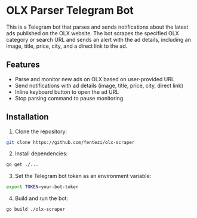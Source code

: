 # OLX Parser Telegram Bot

This is a Telegram bot that parses and sends notifications about the latest ads published on the OLX website. The bot scrapes the specified OLX category or search URL and sends an alert with the ad details, including an image, title, price, city, and a direct link to the ad.

## Features

- Parse and monitor new ads on OLX based on user-provided URL
- Send notifications with ad details (image, title, price, city, direct link)
- Inline keyboard button to open the ad URL
- Stop parsing command to pause monitoring

## Installation

1. Clone the repository:

```bash
git clone https://github.com/fentezi/olx-scraper
```

2. Install dependencies:

```bash
go get ./...
```

3. Set the Telegram bot token as an environment variable:

```bash
export TOKEN=your-bot-token
```

4. Build and run the bot:

```bash
go build ./olx-scraper
```